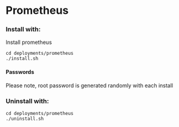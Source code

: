 # Prometheus

### Install with:

Install prometheus
```
cd deployments/prometheus
./install.sh
```
#### Passwords

Please note, root password is generated randomly with each install

### Uninstall with:

```
cd deployments/prometheus
./uninstall.sh
```
